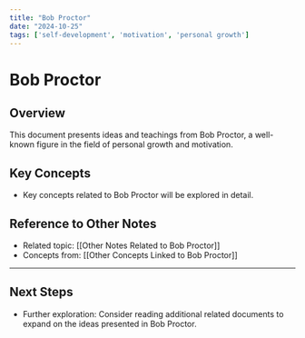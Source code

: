 ```yaml
---
title: "Bob Proctor"
date: "2024-10-25"
tags: ['self-development', 'motivation', 'personal growth']
---
```


# Bob Proctor

## Overview

This document presents ideas and teachings from Bob Proctor, a well-known figure in the field of personal growth and motivation.

## Key Concepts

- Key concepts related to Bob Proctor will be explored in detail.
  
## Reference to Other Notes

- Related topic: [[Other Notes Related to Bob Proctor]]
- Concepts from: [[Other Concepts Linked to Bob Proctor]]
---

## Next Steps

- Further exploration: Consider reading additional related documents to expand on the ideas presented in Bob Proctor.
